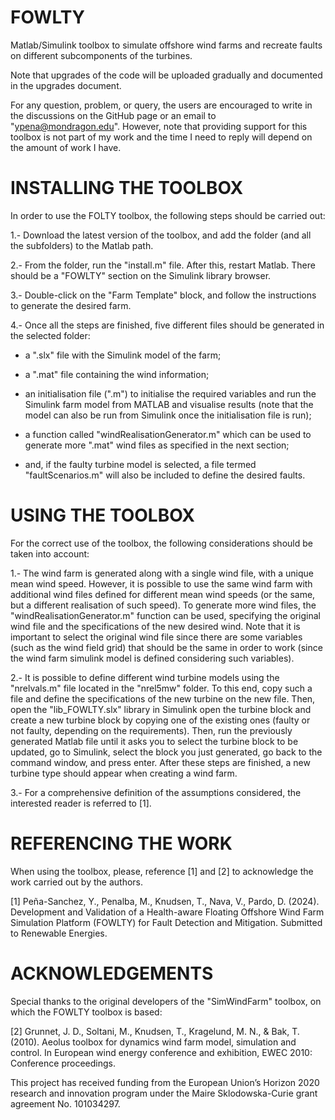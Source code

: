 # FOWLTY
Matlab/Simulink toolbox to simulate offshore wind farms and recreate faults on different subcomponents of the turbines. 

Note that upgrades of the code will be uploaded gradually and documented in the upgrades document. 

For any question, problem, or query, the users are encouraged to write in the discussions on the GitHub page or an email to "ypena@mondragon.edu". However, note that providing support for this toolbox is not part of my work and the time I need to reply will depend on the amount of work I have.

# INSTALLING THE TOOLBOX
In order to use the FOLTY toolbox, the following steps should be carried out:

1.- Download the latest version of the toolbox, and add the folder (and all the subfolders) to the Matlab path.

2.- From the folder, run the "install.m" file. After this, restart Matlab. There should be a "FOWLTY" section on the Simulink library browser.

3.- Double-click on the "Farm Template" block, and follow the instructions to generate the desired farm.

4.- Once all the steps are finished, five different files should be generated in the selected folder:
   - a ".slx" file with the Simulink model of the farm;

   - a ".mat" file containing the wind information;
      
   - an initialisation file (".m") to initialise the required variables and run the Simulink farm model from MATLAB and visualise results (note that the model can also be run from Simulink once the initialisation file is run);
      
   - a function called "windRealisationGenerator.m" which can be used to generate more ".mat" wind files as specified in the next section;
      
   - and, if the faulty turbine model is selected, a file termed "faultScenarios.m" will also be included to define the desired faults.

# USING THE TOOLBOX
For the correct use of the toolbox, the following considerations should be taken into account:

1.- The wind farm is generated along with a single wind file, with a unique mean wind speed. However, it is possible to use the same wind farm with additional wind files defined for different mean wind speeds (or the same, but a different realisation of such speed). To generate more wind files, the "windRealisationGenerator.m" function can be used, specifying the original wind file and the specifications of the new desired wind. Note that it is important to select the original wind file since there are some variables (such as the wind field grid) that should be the same in order to work (since the wind farm simulink model is defined considering such variables).

2.- It is possible to define different wind turbine models using the "nrelvals.m" file located in the "nrel5mw" folder. To this end, copy such a file and define the specifications of the new turbine on the new file. Then, open the "lib_FOWLTY.slx" library in Simulink open the turbine block and create a new turbine block by copying one of the existing ones (faulty or not faulty, depending on the requirements). Then, run the previously generated Matlab file until it asks you to select the turbine block to be updated, go to Simulink, select the block you just generated, go back to the command window, and press enter. After these steps are finished, a new turbine type should appear when creating a wind farm.

3.- For a comprehensive definition of the assumptions considered, the interested reader is referred to [1].

# REFERENCING THE WORK
When using the toolbox, please, reference [1] and [2] to acknowledge the work carried out by the authors.

[1] Peña-Sanchez, Y., Penalba, M., Knudsen, T., Nava, V., Pardo, D. (2024). Development and Validation of a Health-aware Floating Offshore Wind Farm Simulation Platform (FOWLTY) for Fault Detection and Mitigation. Submitted to Renewable Energies.

# ACKNOWLEDGEMENTS
Special thanks to the original developers of the "SimWindFarm" toolbox, on which the FOWLTY toolbox is based:

[2] Grunnet, J. D., Soltani, M., Knudsen, T., Kragelund, M. N., & Bak, T. (2010). Aeolus toolbox for dynamics wind farm model, simulation and control. In European wind energy conference and exhibition, EWEC 2010: Conference proceedings.

This project has received funding from the European Union’s Horizon 2020 research and innovation program under the Maire Sklodowska-Curie grant agreement No. 101034297.
